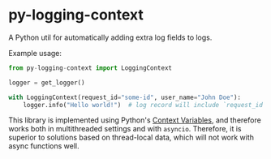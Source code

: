 # py-logging-context
A Python util for automatically adding extra log fields to logs.

Example usage:
```python
from py-logging-context import LoggingContext

logger = get_logger()

with LoggingContext(request_id="some-id", user_name="John Doe"):
    logger.info("Hello world!")  # log record will include `request_id` and `user_name` fields
```

This library is implemented using Python's [Context Variables](https://docs.python.org/3/library/contextvars.html), and 
therefore works both in multithreaded settings and with `asyncio`. Therefore, it is superior to solutions based on
thread-local data, which will not work with async functions well.
